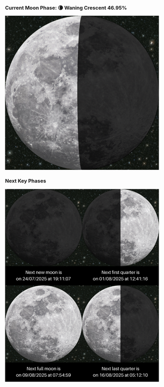 ### Current Moon Phase: 🌘 Waning Crescent 46.95%
![Moon Phase](moonphase.png)
### Next Key Phases
![Gallery](gallery.png)